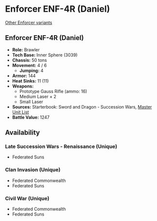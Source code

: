 # Enforcer ENF-4R (Daniel)

[Other Enforcer variants](../enforcer.md)

## Enforcer ENF-4R (Daniel)
- **Role:** Brawler
- **Tech Base:** Inner Sphere (3039)
- **Chassis:** 50 tons
- **Movement:** 4 / 6
  - **Jumping:** 4
- **Armor:** 144
- **Heat Sinks:** 11 (11)
- **Weapons:**
  - Prototype Gauss Rifle (ammo: 16)
  - Medium Laser × 2
  - Small Laser
- **Sources:** Starterbook: Sword and Dragon - Succession Wars, [Master Unit List](http://masterunitlist.info/Unit/Details/977/enforcer-enf-4r-daniel)
- **Battle Value:** 1247

## Availability

### Late Succession Wars - Renaissance (Unique)
- Federated Suns

### Clan Invasion (Unique)
- Federated Commonwealth
- Federated Suns

### Civil War (Unique)
- Federated Commonwealth
- Federated Suns


